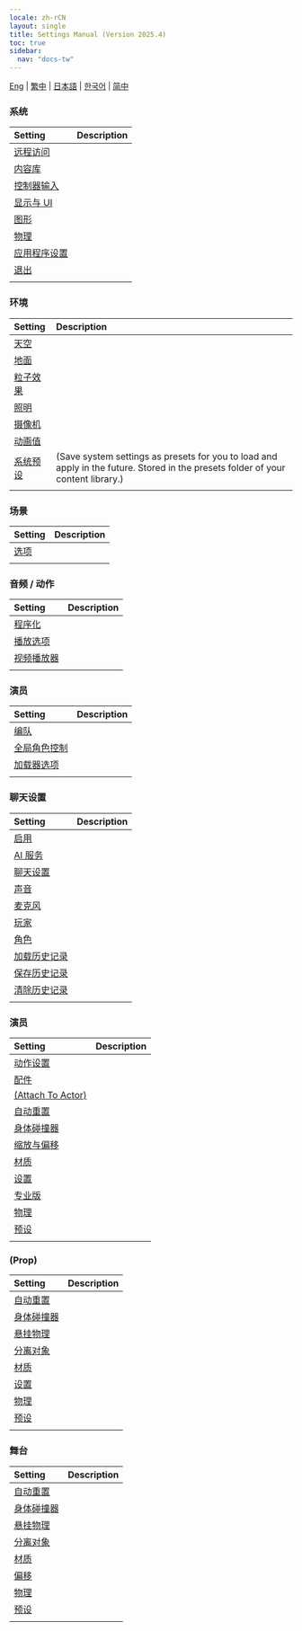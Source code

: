 ```yaml
---
locale: zh-rCN
layout: single
title: Settings Manual (Version 2025.4)
toc: true
sidebar:
  nav: "docs-tw"
---
```


[Eng](/dancexr/menu/2025.4/menu) | [繁中](/tw/dancexr/menu/2025.4/menu) | [日本語](/jp/dancexr/menu/2025.4/menu) | [한국어](/kr/dancexr/menu/2025.4/menu) | [简中](/zh/dancexr/menu/2025.4/menu)

### **系统**

| Setting | Description |
| :--- | :--- |
| [远程访问](system/remote_access) |  | 
| [内容库](system/library) |  | 
| [控制器输入](system/input_settings) |  | 
| [显示与 UI](system/screen) |  | 
| [图形](system/graphics) |  | 
| [物理](system/physics) |  | 
| [应用程序设置](system/application_settings) |  | 
| [退出](system/exit) |  | 
| | |


### **环境**

| Setting | Description |
| :--- | :--- |
| [天空](scene/sky) |  | 
| [地面](scene/ground) |  | 
| [粒子效果](scene/particles) |  | 
| [照明](scene/lighting) |  | 
| [摄像机](scene/cameras) |  | 
| [动画值](scene/auto_updates) |  | 
| [系统预设](scene/system_presets) | (Save system settings as presets for you to load and apply in the future. Stored in the presets folder of your content library.) | 
| | |


### **场景**

| Setting | Description |
| :--- | :--- |
| [选项](stage/scene) |  | 
| | |


### **音频 / 动作**

| Setting | Description |
| :--- | :--- |
| [程序化](motion/procedural) |  | 
| [播放选项](motion/motion_loader) |  | 
| [视频播放器](motion/video_player) |  | 
| | |


### **演员**

| Setting | Description |
| :--- | :--- |
| [编队](actors/formation) |  | 
| [全局角色控制](actors/global_actor_control) |  | 
| [加载器选项](actors/loader_options) |  | 
| | |


### **聊天设置**

| Setting | Description |
| :--- | :--- |
| [启用](chat/enabled) |  | 
| [AI 服务](chat/ai_service) |  | 
| [聊天设置](chat/chat_settings) |  | 
| [声音](chat/voice) |  | 
| [麦克风](chat/microphone) |  | 
| [玩家](chat/chat_player) |  | 
| [角色](chat/characters) |  | 
| [加载历史记录](chat/load_history) |  | 
| [保存历史记录](chat/save_history) |  | 
| [清除历史记录](chat/clear_history) |  | 
| | |


### **演员**

| Setting | Description |
| :--- | :--- |
| [动作设置](actor/actor_motion) |  | 
| [配件](actor/accessory) |  | 
| [(Attach To Actor)](actor/attach_to_actor) |  | 
| [自动重置](actor/auto_reset) |  | 
| [身体碰撞器](actor/body_colliders) |  | 
| [缩放与偏移](actor/scale_&_offset) |  | 
| [材质](actor/materials) |  | 
| [设置](actor/all_settings) |  | 
| [专业版](actor/pro_tools) |  | 
| [物理](actor/model_physics) |  | 
| [预设](actor/actor_presets) |  | 
| | |


### **(Prop)**

| Setting | Description |
| :--- | :--- |
| [自动重置](prop/auto_reset) |  | 
| [身体碰撞器](prop/body_colliders) |  | 
| [悬挂物理](prop/cloth_physics) |  | 
| [分离对象](prop/detach_object) |  | 
| [材质](prop/materials) |  | 
| [设置](prop/settings) |  | 
| [物理](prop/model_physics) |  | 
| [预设](prop/actor_presets) |  | 
| | |


### **舞台**

| Setting | Description |
| :--- | :--- |
| [自动重置](stage/auto_reset) |  | 
| [身体碰撞器](stage/body_colliders) |  | 
| [悬挂物理](stage/cloth_physics) |  | 
| [分离对象](stage/detach_object) |  | 
| [材质](stage/materials) |  | 
| [偏移](stage/offset) |  | 
| [物理](stage/model_physics) |  | 
| [预设](stage/actor_presets) |  | 
| | |



